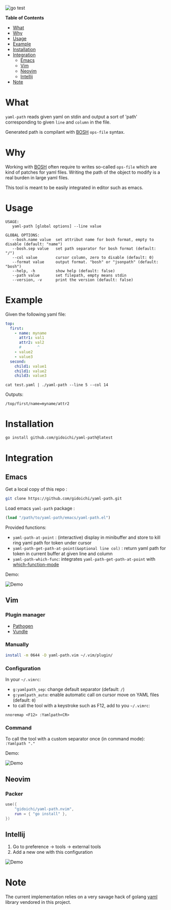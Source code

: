 <!-- Edit README.Rmd instead of README.md. DON'T EDIT README.md DIRECTLY. -->
<!-- README.md is generated from README.Rmd using following generator: -->
<!-- - knitr: https://github.com/yihui/knitr -->
<!-- - markdown-toc: https://github.com/jonschlinkert/markdown-toc -->

![go test](https://github.com/gidoichi/yaml-path/actions/workflows/go.yml/badge.svg?branch=main)

**Table of Contents**

<!-- toc -->

- [What](#what)
- [Why](#why)
- [Usage](#usage)
- [Example](#example)
- [Installation](#installation)
- [Integration](#integration)
  - [Emacs](#emacs)
  - [Vim](#vim)
  - [Neovim](#neovim)
  - [Intellij](#intellij)
- [Note](#note)

<!-- tocstop -->

# What

`yaml-path` reads given yaml on stdin and output a sort of 'path' corresponding
to given `line` and `column` in the file.

Generated path is compilant with [BOSH](https://bosh.io/docs/cli-v2/) `ops-file`
syntax.

# Why

Working with [BOSH](https://bosh.io/docs/cli-v2/) often require to writes
so-called `ops-file` which are kind of patches for yaml files. Writing the path
of the object to modify is a real burden in large yaml files.

This tool is meant to be easily integrated in editor such as emacs.

# Usage


```
USAGE:
   yaml-path [global options] --line value

GLOBAL OPTIONS:
   --bosh.name value  set attribut name for bosh format, empty to disable (default: "name")
   --bosh.sep value   set path separator for bosh format (default: "/")
   --col value        cursor column, zero to disable (default: 0)
   --format value     output format. "bosh" or "jsonpath" (default: "bosh")
   --help, -h         show help (default: false)
   --path value       set filepath, empty means stdin
   --version, -v      print the version (default: false)
```

# Example

Given the following yaml file:

```yaml
top:
  first:
    - name: myname
      attr1: val1
      attr2: val2
      #       ^
    - value2
    - value3
  second:
    child1: value1
    child1: value2
    child3: value3
```

`cat test.yaml | ./yaml-path --line 5 --col 14`

Outputs:

```
/top/first/name=myname/attr2
```

# Installation

```bash
go install github.com/gidoichi/yaml-path@latest
```

# Integration

## Emacs

Get a local copy of this repo :

```bash
git clone https://github.com/gidoichi/yaml-path.git
```

Load emacs `yaml-path` package :

```lisp
(load "/path/to/yaml-path/emacs/yaml-path.el")
```

Provided functions:

- `yaml-path-at-point` : (interactive) display in minibuffer and store to kill
  ring yaml path for token under cursor
- `yaml-path-get-path-at-point(&optional line col)` : return yaml path for token
  in current buffer at given line and column
- `yaml-path-which-func`: integrates `yaml-path-get-path-at-point` with
  [which-function-mode](https://www.emacswiki.org/emacs/WhichFuncMode)

Demo:

![Demo](./doc/demo-emacs.gif)

## Vim

### Plugin manager

- [Pathogen](https://github.com/tpope/vim-pathogen)
- [Vundle](https://github.com/VundleVim/Vundle.vim)

### Manually

```bash
install -m 0644 -D yaml-path.vim ~/.vim/plugin/
```

### Configuration

In your `~/.vimrc`:

- `g:yamlpath_sep`: change default separator (default: `/`)
- `g:yamlpath_auto`: enable automatic call on cursor move on YAML files
  (default: `0`)
- to call the tool with a keystroke such as F12, add to you `~/.vimrc`:

```
nnoremap <F12> :Yamlpath<CR>
```
### Command

To call the tool with a custom separator once (in command mode): `:Yamlpath "."`

Demo:

![Demo](./doc/demo-vim.gif)


## Neovim

### Packer

```lua
use({
    "gidoichi/yaml-path.nvim",
    run = { "go install" },
})
```

## Intellij

1. Go to preference -> tools -> external tools
2. Add a new one with this configuration

![Demo](./doc/config-intellij.png)

# Note

The current implementation relies on a very savage hack of golang
[yaml](https://github.com/go-yaml/yaml) library vendored in this project.
